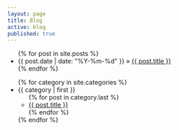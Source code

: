 ```yaml
---
layout: page
title: Blog
active: blog
published: true
---
```


<div>
<ul>
  	{% for post in site.posts %}
      <li><span>{{ post.date | date: "%Y-%m-%d" }} &raquo; </span><a href="{{ post.url }}">{{ post.title }}</a></li>
    {% endfor %}
</ul>
</div>

<div>
<ul>
{% for category in site.categories %}
  <li><a name="{{ category | first }}">{{ category | first }}</a>
    <ul>
    {% for post in category.last %}
      <li><a href="{{ post.url }}">{{ post.title }}</a></li>
    {% endfor %}
    </ul>
  </li>
{% endfor %}
</ul>
</div>
